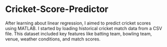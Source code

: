 # Cricket-Score-Predictor
After learning about linear regression, I aimed to predict cricket scores using MATLAB. I started by loading historical cricket match data from a CSV file. This dataset included key features like batting team, bowling team, venue, weather conditions, and match scores.
